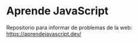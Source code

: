# Aprende JavaScript

Repositorio para informar de problemas de la web:
https://aprendejavascript.dev/
